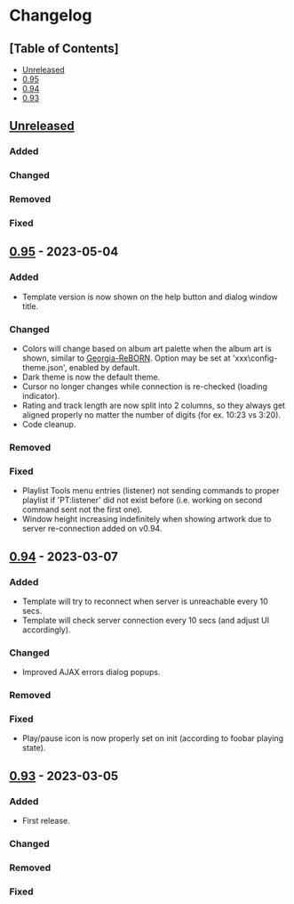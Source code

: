 # Changelog

## [Table of Contents]
- [Unreleased](#unreleased)
- [0.95](#095---2023-05-04)
- [0.94](#094---2023-03-07)
- [0.93](#093---2023-03-05)

## [Unreleased][]
### Added
### Changed
### Removed
### Fixed

## [0.95] - 2023-05-04
### Added
- Template version is now shown on the help button and dialog window title.
### Changed
- Colors will change based on album art palette when the album art is shown, similar to [Georgia-ReBORN](https://github.com/TT-ReBORN/Georgia-ReBORN). Option may be set at 'xxx\config-theme.json', enabled by default.
- Dark theme is now the default theme.
- Cursor no longer changes while connection is re-checked (loading indicator).
- Rating and track length are now split into 2 columns, so they always get aligned properly no matter the number of digits (for ex. 10:23 vs 3:20).
- Code cleanup.
### Removed
### Fixed
- Playlist Tools menu entries (listener) not sending commands to proper playlist if 'PT:listener' did not exist before (i.e. working on second command sent not the first one).
- Window height increasing indefinitely when showing artwork due to server re-connection added on v0.94.

## [0.94] - 2023-03-07
### Added
- Template will try to reconnect when server is unreachable every 10 secs.
- Template will check server connection every 10 secs (and adjust UI accordingly).
### Changed
- Improved AJAX errors dialog popups.
### Removed
### Fixed
- Play/pause icon is now properly set on init (according to foobar playing state).

## [0.93] - 2023-03-05
### Added
- First release.
### Changed
### Removed
### Fixed

[Unreleased]: https://github.com/regorxxx/ajquery-xxx/compare/v0.95...HEAD
[0.95]: https://github.com/regorxxx/ajquery-xxx/compare/v0.94...v0.95
[0.94]: https://github.com/regorxxx/ajquery-xxx/compare/v0.93...v0.94
[0.93]: https://github.com/regorxxx/ajquery-xxx/compare/2fd0f3d...v0.93